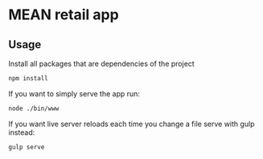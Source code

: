 # MEAN retail app

## Usage
Install all packages that are dependencies of the project
```sh
npm install
```

If you want to simply serve the app run:
```sh
node ./bin/www
```

If you want live server reloads each time you change a file serve with gulp instead:
```sh
gulp serve
```